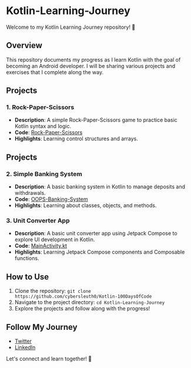 # Kotlin-Learning-Journey

Welcome to my Kotlin Learning Journey repository! 🚀

## Overview

This repository documents my progress as I learn Kotlin with the goal of becoming an Android developer. I will be sharing various projects and exercises that I complete along the way.

## Projects

### 1. Rock-Paper-Scissors
- **Description**: A simple Rock-Paper-Scissors game to practice basic Kotlin syntax and logic.
- **Code**: [Rock-Paper-Scissors](./Rock-Paper-Scissors.kt)
- **Highlights**: Learning control structures and arrays.

## Projects

### 2. Simple Banking System
- **Description**: A basic banking system in Kotlin to manage deposits and withdrawals.
- **Code**: [OOPS-Banking-System](./Day2/BankSystem.kt)
- **Highlights**: Learning about classes, objects, and methods.

### 3. Unit Converter App
- **Description**: A basic unit converter app using Jetpack Compose to explore UI development in Kotlin.
- **Code**: [MainActivity.kt](Day-3/UnitConverterApp/MainActivity.kt)
- **Highlights**: Learning Jetpack Compose components and Composable functions.

## How to Use

1. Clone the repository: `git clone https://github.com/cybersleuth0/Kotlin-100DaysOfCode`
2. Navigate to the project directory: `cd Kotlin-Learning-Journey`
3. Explore the projects and follow along with the progress!

## Follow My Journey

- [Twitter](https://twitter.com/Ayushshende0)
- [LinkedIn](https://linkedin.com/in/ayushshende0)

Let's connect and learn together! 🚀
